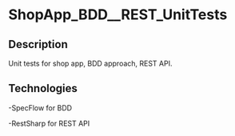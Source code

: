 ShopApp_BDD__REST_UnitTests
==========

Description
----------
Unit tests for shop app, BDD approach, REST API.

Technologies
-----------
-SpecFlow for BDD

-RestSharp for REST API

